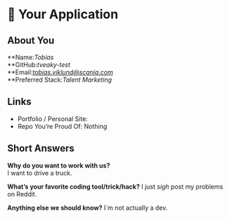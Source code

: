 # 👋 Your Application

## About You
**Name:*Tobias*  
**GitHub:*tveaky-test*  
**Email:*tobias.viklund@scania.com*  
**Preferred Stack:*Talent Marketing*  

## Links
- Portfolio / Personal Site:
- Repo You’re Proud Of: Nothing

## Short Answers
**Why do you want to work with us?**  
I want to drive a truck.

**What’s your favorite coding tool/trick/hack?**
I just *sigh* post my problems on Reddit.

**Anything else we should know?**
I´m not actually a dev.
